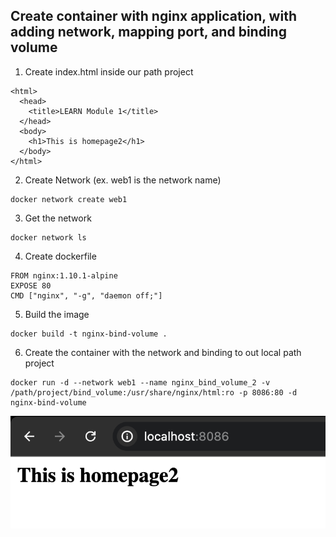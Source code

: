 ## Create container with nginx application, with adding network, mapping port, and binding volume

1. Create index.html inside our path project
```shell
<html>
  <head>
    <title>LEARN Module 1</title>
  </head>
  <body>
    <h1>This is homepage2</h1>
  </body>
</html>
```
2. Create Network (ex. web1 is the network name)
```shell
docker network create web1
```
3. Get the network
```shell
docker network ls
```
4. Create dockerfile
```shell
FROM nginx:1.10.1-alpine
EXPOSE 80
CMD ["nginx", "-g", "daemon off;"]
```
5. Build the image
```shell
docker build -t nginx-bind-volume .
```
6. Create the container with the network and binding to out local path project  
```shell
docker run -d --network web1 --name nginx_bind_volume_2 -v /path/project/bind_volume:/usr/share/nginx/html:ro -p 8086:80 -d nginx-bind-volume
```

![Result](assets/result.png)
